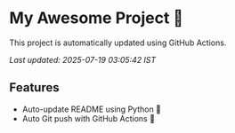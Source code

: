 # My Awesome Project 🚀

This project is automatically updated using GitHub Actions.

_Last updated: 2025-07-19 03:05:42 IST_

## Features
- Auto-update README using Python 🐍
- Auto Git push with GitHub Actions 🤖
